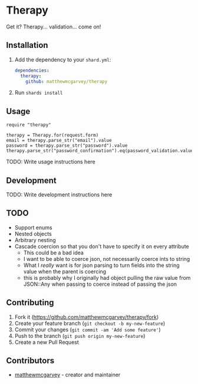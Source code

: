 # Therapy

Get it? Therapy... validation... come on!

## Installation

1. Add the dependency to your `shard.yml`:

   ```yaml
   dependencies:
     therapy:
       github: matthewmcgarvey/therapy
   ```

2. Run `shards install`

## Usage

```crystal
require "therapy"

therapy = Therapy.for(request.form)
email = therapy.parse_str("email").value
password = therapy.parse_str("password").value
therapy.parse_str("password_confirmation").eq(password_validation.value?).valid!
```

TODO: Write usage instructions here

## Development

TODO: Write development instructions here

## TODO

- Support enums
- Nested objects
- Arbitrary nesting
- Cascade coercion so that you don't have to specify it on every attribute
  - This could be a bad idea
  - I want to be able to coerce json, not necessarily coerce ints to string
  - What I _really_ want is for json parsing to turn fields into the string value when the parent is coercing
  - this is probably why I originally had object pulling the raw value from JSON::Any when passing to coerce instead of passing the json

## Contributing

1. Fork it (<https://github.com/matthewmcgarvey/therapy/fork>)
2. Create your feature branch (`git checkout -b my-new-feature`)
3. Commit your changes (`git commit -am 'Add some feature'`)
4. Push to the branch (`git push origin my-new-feature`)
5. Create a new Pull Request

## Contributors

- [matthewmcgarvey](https://github.com/matthewmcgarvey) - creator and maintainer
